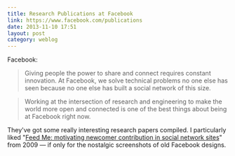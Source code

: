 ```yaml
---
title: Research Publications at Facebook
link: https://www.facebook.com/publications
date: 2013-11-10 17:51
layout: post
category: weblog
---
```

Facebook:
> Giving people the power to share and connect requires constant innovation. At Facebook, we solve technical problems no one else has seen because no one else has built a social network of this size.

>

> Working at the intersection of research and engineering to make the world more open and connected is one of the best things about being at Facebook right now.

They've got some really interesting research papers compiled. I particularly liked "[Feed Me: motivating newcomer contribution in social network sites](https://www.facebook.com/publications/374594649278664)" from 2009 &mdash; if only for the nostalgic screenshots of old Facebook designs.